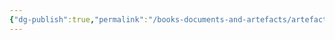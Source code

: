 ```yaml
---
{"dg-publish":true,"permalink":"/books-documents-and-artefacts/artefacts/tome-of-unfinished-stories/","updated":"2025-02-10T19:34:39.184+00:00"}
---
```



